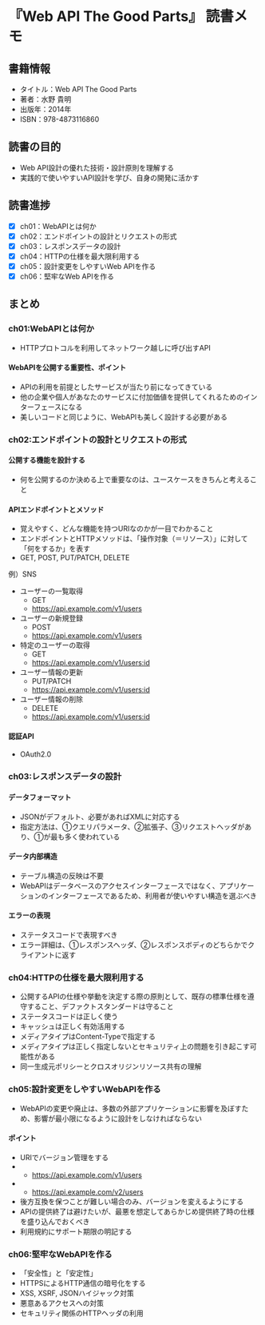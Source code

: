 # 『Web API The Good Parts』 読書メモ

## 書籍情報
- タイトル：Web API The Good Parts
- 著者：水野 貴明
- 出版年：2014年
- ISBN：978-4873116860

## 読書の目的
- Web API設計の優れた技術・設計原則を理解する
- 実践的で使いやすいAPI設計を学び、自身の開発に活かす

## 読書進捗

- [x] ch01：WebAPIとは何か
- [x] ch02：エンドポイントの設計とリクエストの形式
- [x] ch03：レスポンスデータの設計
- [x] ch04：HTTPの仕様を最大限利用する
- [x] ch05：設計変更をしやすいWeb APIを作る
- [x] ch06：堅牢なWeb APIを作る

## まとめ
### ch01:WebAPIとは何か
- HTTPプロトコルを利用してネットワーク越しに呼び出すAPI

#### WebAPIを公開する重要性、ポイント
- APIの利用を前提としたサービスが当たり前になってきている
- 他の企業や個人があなたのサービスに付加価値を提供してくれるためのインターフェースになる
- 美しいコードと同じように、WebAPIも美しく設計する必要がある

### ch02:エンドポイントの設計とリクエストの形式

#### 公開する機能を設計する
- 何を公開するのか決める上で重要なのは、ユースケースをきちんと考えること

#### APIエンドポイントとメソッド
- 覚えやすく、どんな機能を持つURIなのかが一目でわかること
- エンドポイントとHTTPメソッドは、「操作対象（＝リソース）」に対して「何をするか」を表す
- GET, POST, PUT/PATCH, DELETE

例）SNS
- ユーザーの一覧取得
  - GET
  - https://api.example.com/v1/users
- ユーザーの新規登録
  - POST
  - https://api.example.com/v1/users
- 特定のユーザーの取得
  - GET
  - https://api.example.com/v1/users:id
- ユーザー情報の更新
  - PUT/PATCH
  - https://api.example.com/v1/users:id
- ユーザー情報の削除
  - DELETE
  - https://api.example.com/v1/users:id

#### 認証API
- OAuth2.0

### ch03:レスポンスデータの設計

#### データフォーマット
- JSONがデフォルト、必要があればXMLに対応する
- 指定方法は、①クエリパラメータ、②拡張子、③リクエストヘッダがあり、①が最も多く使われている

#### データ内部構造
- テーブル構造の反映は不要
- WebAPIはデータベースのアクセスインターフェースではなく、アプリケーションのインターフェースであるため、利用者が使いやすい構造を選ぶべき

#### エラーの表現
- ステータスコードで表現すべき
- エラー詳細は、①レスポンスヘッダ、②レスポンスボディのどちらかでクライアントに返す

### ch04:HTTPの仕様を最大限利用する
- 公開するAPIの仕様や挙動を決定する際の原則として、既存の標準仕様を遵守すること、デファクトスタンダードは守ること
- ステータスコードは正しく使う
- キャッシュは正しく有効活用する
- メディアタイプはContent-Typeで指定する
- メディアタイプは正しく指定しないとセキュリティ上の問題を引き起こす可能性がある
- 同一生成元ポリシーとクロスオリジンリソース共有の理解

### ch05:設計変更をしやすいWebAPIを作る
- WebAPIの変更や廃止は、多数の外部アプリケーションに影響を及ぼすため、影響が最小限になるように設計をしなければならない

#### ポイント
- URIでバージョン管理をする
- - https://api.example.com/v1/users
- - https://api.example.com/v2/users
- 後方互換を保つことが難しい場合のみ、バージョンを変えるようにする
- APIの提供終了は避けたいが、最悪を想定してあらかじめ提供終了時の仕様を盛り込んでおくべき
- 利用規約にサポート期限の明記する

### ch06:堅牢なWebAPIを作る
- 「安全性」と「安定性」
- HTTPSによるHTTP通信の暗号化をする
- XSS, XSRF, JSONハイジャック対策
- 悪意あるアクセスへの対策
- セキュリティ関係のHTTPヘッダの利用

